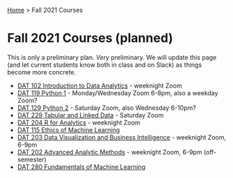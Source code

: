 [Home](index.html) > Fall 2021 Courses

# Fall 2021 Courses (planned)

This is only a preliminary plan. _Very_ preliminary. We will update this page (and let current students know both in class and on Slack) as things become more concrete.

*  [DAT 102 Introduction to Data Analytics](curriculum/dat102.html) - weeknight Zoom
*  [DAT 119 Python 1](curriculum/dat119.html) - Monday/Wednesday Zoom 6-8pm, also a weekday Zoom?
*  [DAT 129 Python 2](curriculum/dat129.html) - Saturday Zoom, also Wednesday 6-10pm?
*  [DAT 229 Tabular and Linked Data](curriculum/dat229.html) - Saturday Zoom
*  [DAT 204 R for Analytics](curriculum/dat204.html) - weeknight Zoom
*  [DAT 115 Ethics of Machine Learning](curriculum/dat115.html) 
*  [DAT 203 Data Visualization and Business Intelligence](curriculum/dat203.html) - weeknight Zoom, 6-9pm
*  [DAT 202 Advanced Analytic Methods](curriculum/dat202.html) - weeknight Zoom, 6-9pm (off-semester)
*  [DAT 280 Fundamentals of Machine Learning](curriculum/dat280.html) 